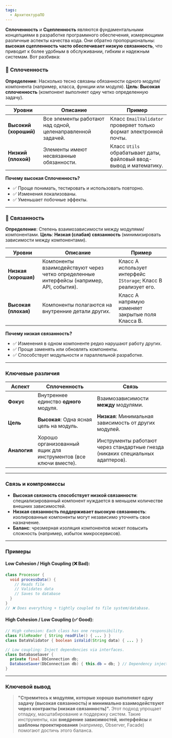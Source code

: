 ```yaml
---
tags:
  - АрхитектураПО
---
```


**Сплоченность** и **Сцепленность** являются фундаментальными концепциями в разработке программного обеспечения, измеряющими различные аспекты качества кода. Они обратно пропорциональны: **высокая сцепленность часто обеспечивает низкую связанность**, что приводит к более удобным в обслуживании, гибким и надежным системам. Вот разбивка:

### 🔷 **Сплоченность**
**Определение**: Насколько тесно связаны обязанности одного модуля/компонента (например, класса, функции или модуля).
**Цель**: **Высокая сплоченность** (компонент выполняет одну четко определенную задачу).


| **Уровни**            | Описание                                                   | Пример                                                             |
| --------------------- | ---------------------------------------------------------- | ------------------------------------------------------------------ |
| **Высокий (хороший)** | Все элементы работают над одной, целенаправленной задачей. | Класс `EmailValidator` проверяет только формат электронной почты.  |
| **Низкий (плохой)**   | Элементы имеют несвязанные обязанности.                    | Класс `Utils` обрабатывает даты, файловый ввод-вывод и математику. |
**Почему высокая Сплоченность?**
- ✅ Проще понимать, тестировать и использовать повторно.
- ✅ Изменения локализованы.
- ✅ Уменьшает побочные эффекты.

---

### 🔗 **Связанность**
**Определение**: Степень взаимозависимости между модулями/компонентами.
**Цель**: **Низкая (слабая) связанность** (минимизировать зависимости между компонентами).

| **Уровни** | Описание | Пример |
|-------------------------|------------------------------------------------------------------------------|--------------------------------------------------------------|
| **Низкая (хорошая)** | Компоненты взаимодействуют через четко определенные интерфейсы (например, API, события). | Класс A использует интерфейс `IStorage`; Класс B реализует его. |
| **Высокая (плохая)** | Компоненты полагаются на внутренние детали других. | Класс A напрямую изменяет закрытые поля Класса B. |

**Почему низкая связанность?**
- ✅ Изменения в одном компоненте редко нарушают работу других.
- ✅ Проще заменять или обновлять компоненты.
- ✅ Способствует модульности и параллельной разработке.

---

### **Ключевые различия**
| Аспект | **Сплоченность** | **Связь** |
|-----------------|------------------------------------------|--------------------------------------------|
| **Фокус** | Внутреннее единство **одного** модуля. | Взаимозависимости **между** модулями. |
| **Цель** | **Высокая**: Одна ясная цель на модуль. | **Низкая**: Минимальная зависимость от других модулей. |
| **Аналогия** | Хорошо организованный ящик для инструментов (все ключи вместе). | Инструменты работают через стандартные гнезда (никаких специальных адаптеров). |

---

### **Связь и компромиссы**
- **Высокая связность способствует низкой связанности**: специализированный компонент нуждается в меньшем количестве внешних зависимостей.
- **Низкая связанность поддерживает высокую связанность**: изолированные компоненты могут независимо уточнять свое назначение.
- **Баланс**: чрезмерная изоляция компонентов может повысить сложность (например, избыток микросервисов).

---

### **Примеры**  
#### Low Cohesion / High Coupling (❌ Bad):  
```java
class Processor {
  void processData() { 
    // Reads file
    // Validates data
    // Saves to database
  }
}
// ❌ Does everything + tightly coupled to file system/database.
```

#### High Cohesion / Low Coupling (✅ Good):  
```java
// High cohesion: Each class has one responsibility.
class FileReader { String readFile() { ... } }
class DataValidator { boolean isValid(String data) { ... } }

// Low coupling: Inject dependencies via interfaces.
class DatabaseSaver {
  private final DbConnection db;
  DatabaseSaver(DbConnection db) { this.db = db; } // Dependency injection
}
```

---

### **Ключевой вывод**
> **"Стремитесь к модулям, которые хорошо выполняют одну задачу (высокая связанность) и минимально взаимодействуют через контракты (низкая связанность)".**
Этот подход упрощает отладку, масштабирование и поддержку систем. Такие инструменты, как **внедрение зависимостей**, **интерфейсы** и **шаблоны проектирования** (например, Observer, Facade) помогают достичь этого баланса.